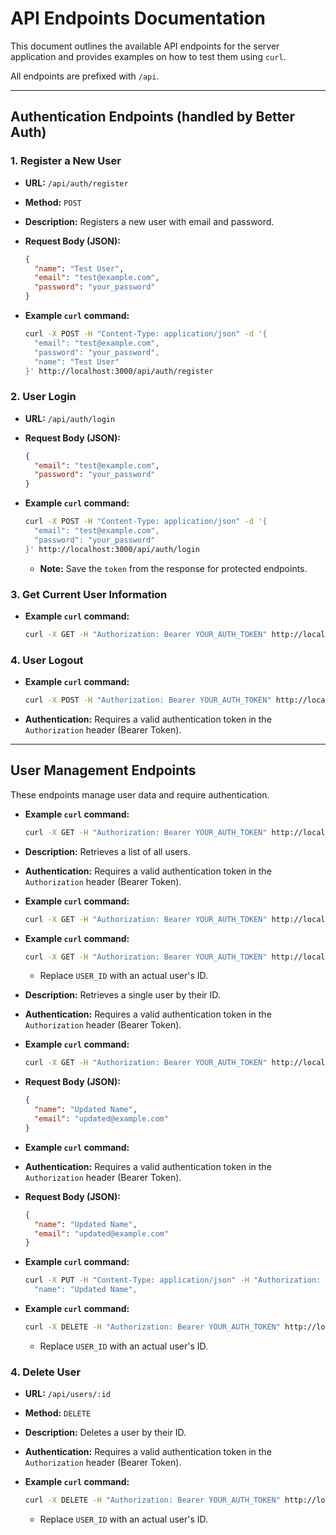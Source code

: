 # API Endpoints Documentation

This document outlines the available API endpoints for the server application and provides examples on how to test them using `curl`.

All endpoints are prefixed with `/api`.

---

## Authentication Endpoints (handled by Better Auth)

### 1. Register a New User

- **URL:** `/api/auth/register`
- **Method:** `POST`
- **Description:** Registers a new user with email and password.
- **Request Body (JSON):**

  ```json
  {
    "name": "Test User",
    "email": "test@example.com",
    "password": "your_password"
  }
  ```

- **Example `curl` command:**

  ```bash
  curl -X POST -H "Content-Type: application/json" -d '{
    "email": "test@example.com",
    "password": "your_password",
    "name": "Test User"
  }' http://localhost:3000/api/auth/register
  ```

### 2. User Login

- **URL:** `/api/auth/login`
- **Request Body (JSON):**

  ```json
  {
    "email": "test@example.com",
    "password": "your_password"
  }
  ```

- **Example `curl` command:**

  ```bash
  curl -X POST -H "Content-Type: application/json" -d '{
    "email": "test@example.com",
    "password": "your_password"
  }' http://localhost:3000/api/auth/login
  ```

  - **Note:** Save the `token` from the response for protected endpoints.

### 3. Get Current User Information

- **Example `curl` command:**

  ```bash
  curl -X GET -H "Authorization: Bearer YOUR_AUTH_TOKEN" http://localhost:3000/api/auth/me
  ```

### 4. User Logout

- **Example `curl` command:**

  ```bash
  curl -X POST -H "Authorization: Bearer YOUR_AUTH_TOKEN" http://localhost:3000/api/auth/sign-out
  ```

- **Authentication:** Requires a valid authentication token in the `Authorization` header (Bearer Token).

---

## User Management Endpoints

These endpoints manage user data and require authentication.

- **Example `curl` command:**

  ```bash
  curl -X GET -H "Authorization: Bearer YOUR_AUTH_TOKEN" http://localhost:3000/api/users
  ```

- **Description:** Retrieves a list of all users.
- **Authentication:** Requires a valid authentication token in the `Authorization` header (Bearer Token).
- **Example `curl` command:**

  ```bash
  curl -X GET -H "Authorization: Bearer YOUR_AUTH_TOKEN" http://localhost:3000/api/users
  ```

- **Example `curl` command:**

  ```bash
  curl -X GET -H "Authorization: Bearer YOUR_AUTH_TOKEN" http://localhost:3000/api/users/USER_ID
  ```

  - Replace `USER_ID` with an actual user's ID.

- **Description:** Retrieves a single user by their ID.
- **Authentication:** Requires a valid authentication token in the `Authorization` header (Bearer Token).
- **Example `curl` command:**

  ```bash
  curl -X GET -H "Authorization: Bearer YOUR_AUTH_TOKEN" http://localhost:3000/api/users/USER_ID
  ```

- **Request Body (JSON):**

  ```json
  {
    "name": "Updated Name",
    "email": "updated@example.com"
  }
  ```

- **Example `curl` command:**
- **Authentication:** Requires a valid authentication token in the `Authorization` header (Bearer Token).
- **Request Body (JSON):**

  ```json
  {
    "name": "Updated Name",
    "email": "updated@example.com"
  }
  ```

- **Example `curl` command:**

  ```bash
  curl -X PUT -H "Content-Type: application/json" -H "Authorization: Bearer YOUR_AUTH_TOKEN" -d '{
    "name": "Updated Name",
  ```

- **Example `curl` command:**

  ```bash
  curl -X DELETE -H "Authorization: Bearer YOUR_AUTH_TOKEN" http://localhost:3000/api/users/USER_ID
  ```

  - Replace `USER_ID` with an actual user's ID.

### 4. Delete User

- **URL:** `/api/users/:id`
- **Method:** `DELETE`
- **Description:** Deletes a user by their ID.
- **Authentication:** Requires a valid authentication token in the `Authorization` header (Bearer Token).
- **Example `curl` command:**

  ```bash
  curl -X DELETE -H "Authorization: Bearer YOUR_AUTH_TOKEN" http://localhost:3000/api/users/USER_ID
  ```

  - Replace `USER_ID` with an actual user's ID.
